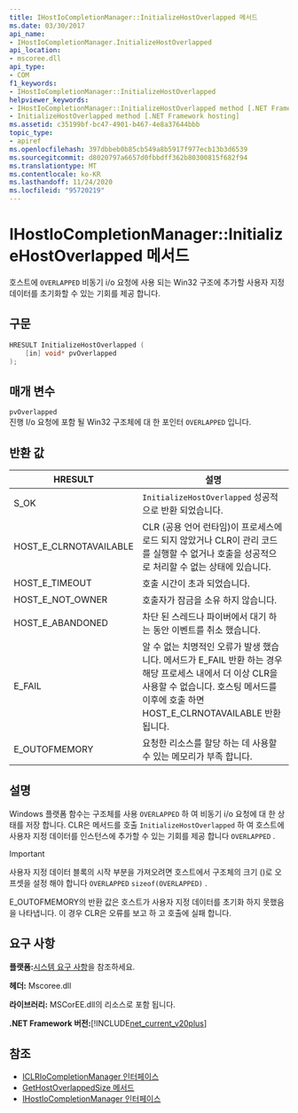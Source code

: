 ```yaml
---
title: IHostIoCompletionManager::InitializeHostOverlapped 메서드
ms.date: 03/30/2017
api_name:
- IHostIoCompletionManager.InitializeHostOverlapped
api_location:
- mscoree.dll
api_type:
- COM
f1_keywords:
- IHostIoCompletionManager::InitializeHostOverlapped
helpviewer_keywords:
- IHostIoCompletionManager::InitializeHostOverlapped method [.NET Framework hosting]
- InitializeHostOverlapped method [.NET Framework hosting]
ms.assetid: c35199bf-bc47-4901-b467-4e8a37644bbb
topic_type:
- apiref
ms.openlocfilehash: 397dbbeb0b85cb549a8b5917f977ecb13b3d6539
ms.sourcegitcommit: d8020797a6657d0fbbdff362b80300815f682f94
ms.translationtype: MT
ms.contentlocale: ko-KR
ms.lasthandoff: 11/24/2020
ms.locfileid: "95720219"
---
```

# <a name="ihostiocompletionmanagerinitializehostoverlapped-method"></a>IHostIoCompletionManager::InitializeHostOverlapped 메서드

호스트에 `OVERLAPPED` 비동기 i/o 요청에 사용 되는 Win32 구조에 추가할 사용자 지정 데이터를 초기화할 수 있는 기회를 제공 합니다.  
  
## <a name="syntax"></a>구문  
  
```cpp  
HRESULT InitializeHostOverlapped (  
    [in] void* pvOverlapped  
);  
```  
  
## <a name="parameters"></a>매개 변수  

 `pvOverlapped`  
 진행 I/o 요청에 포함 될 Win32 구조체에 대 한 포인터 `OVERLAPPED` 입니다.  
  
## <a name="return-value"></a>반환 값  
  
|HRESULT|설명|  
|-------------|-----------------|  
|S_OK|`InitializeHostOverlapped` 성공적으로 반환 되었습니다.|  
|HOST_E_CLRNOTAVAILABLE|CLR (공용 언어 런타임)이 프로세스에 로드 되지 않았거나 CLR이 관리 코드를 실행할 수 없거나 호출을 성공적으로 처리할 수 없는 상태에 있습니다.|  
|HOST_E_TIMEOUT|호출 시간이 초과 되었습니다.|  
|HOST_E_NOT_OWNER|호출자가 잠금을 소유 하지 않습니다.|  
|HOST_E_ABANDONED|차단 된 스레드나 파이버에서 대기 하는 동안 이벤트를 취소 했습니다.|  
|E_FAIL|알 수 없는 치명적인 오류가 발생 했습니다. 메서드가 E_FAIL 반환 하는 경우 해당 프로세스 내에서 더 이상 CLR을 사용할 수 없습니다. 호스팅 메서드를 이후에 호출 하면 HOST_E_CLRNOTAVAILABLE 반환 됩니다.|  
|E_OUTOFMEMORY|요청한 리소스를 할당 하는 데 사용할 수 있는 메모리가 부족 합니다.|  
  
## <a name="remarks"></a>설명  

 Windows 플랫폼 함수는 구조체를 사용 `OVERLAPPED` 하 여 비동기 i/o 요청에 대 한 상태를 저장 합니다. CLR은 메서드를 호출 `InitializeHostOverlapped` 하 여 호스트에 사용자 지정 데이터를 인스턴스에 추가할 수 있는 기회를 제공 합니다 `OVERLAPPED` .  
  
> [!IMPORTANT]
> 사용자 지정 데이터 블록의 시작 부분을 가져오려면 호스트에서 구조체의 크기 ()로 오프셋을 설정 해야 합니다 `OVERLAPPED` `sizeof(OVERLAPPED)` .  
  
 E_OUTOFMEMORY의 반환 값은 호스트가 사용자 지정 데이터를 초기화 하지 못했음을 나타냅니다. 이 경우 CLR은 오류를 보고 하 고 호출에 실패 합니다.  
  
## <a name="requirements"></a>요구 사항  

 **플랫폼:**[시스템 요구 사항](../../get-started/system-requirements.md)을 참조하세요.  
  
 **헤더:** Mscoree.dll  
  
 **라이브러리:** MSCorEE.dll의 리소스로 포함 됩니다.  
  
 **.NET Framework 버전:**[!INCLUDE[net_current_v20plus](../../../../includes/net-current-v20plus-md.md)]  
  
## <a name="see-also"></a>참조

- [ICLRIoCompletionManager 인터페이스](iclriocompletionmanager-interface.md)
- [GetHostOverlappedSize 메서드](ihostiocompletionmanager-gethostoverlappedsize-method.md)
- [IHostIoCompletionManager 인터페이스](ihostiocompletionmanager-interface.md)
